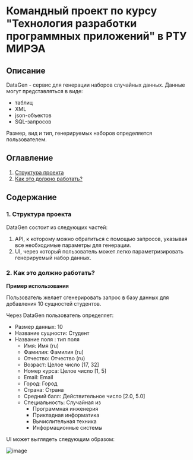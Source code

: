 # Командный проект по курсу "Технология разработки программных приложений" в РТУ МИРЭА
## Описание
DataGen - сервис для генерации наборов случайных данных. Данные могут представляться в виде:
- таблиц
- XML
- json-объектов
- SQL-запросов

Размер, вид и тип, генерируемых наборов определяется пользователем.

## Оглавление
1. [Структура проекта](#ref1)
1. [Как это должно работать?](#ref2)
## Содержание

### <a name="ref1"></a> 1. Структура проекта

DataGen состоит из следующих частей:
1. API, к которому можно обратиться с помощью запросов, указывая все необходимые параметры для генерации.
2. UI, через который пользователь может легко параметризировать генерируемый набор данных.

### <a name="ref2"></a> 2. Как это должно работать?


**Пример использования**

Пользователь желает сгенерировать запрос в базу данных для добавления 10 сущностей студентов.

Через DataGen пользователь определяет:
- Размер данных: 10
- Название сущности: Студент
- Название поля : тип поля
  - Имя: Имя (ru)
  - Фамилия: Фамилия (ru)
  - Отчество: Отчество (ru)
  - Возраст: Целое число [17, 32]
  - Номер курса: Целое число [1, 5]
  - Email: Email
  - Город: Город
  - Страна: Страна
  - Средний балл: Действительное число [2.0, 5.0]
  - Специальность: Случайная из
      - Программная инженерия
      - Прикладная информатика
      - Вычислительная техника
      - Информационные системы

UI может выглядеть следующим образом:

![image](https://user-images.githubusercontent.com/71013663/161836843-3819ebfe-ff38-44e5-be0e-f9518475d837.png)
